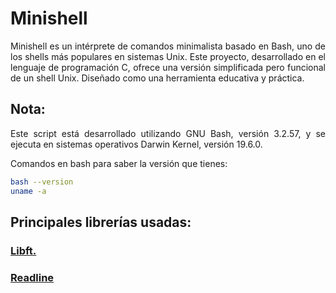 # Minishell
<div style="text-align: justify">
Minishell es un intérprete de comandos minimalista basado en Bash, uno de los shells más populares en sistemas Unix. Este proyecto, desarrollado en el lenguaje de programación C, ofrece una versión simplificada pero funcional de un shell Unix. Diseñado como una herramienta educativa y práctica.

## Nota:
Este script está desarrollado utilizando GNU Bash, versión 3.2.57, y se ejecuta en sistemas operativos Darwin Kernel, versión 19.6.0.

Comandos en bash para saber la versión que tienes:
 ```bash
bash --version
uname -a
```
</div>

## Principales librerías usadas:
<a href="https://github.com/dacortes/libft" target="_blank"><h3><b>Libft.</b></h3></a>
<a href="https://github.com/dacortes/minishell/tree/master/lib/readline" target="_blank"><h3><b>Readline</b></h3></a>
